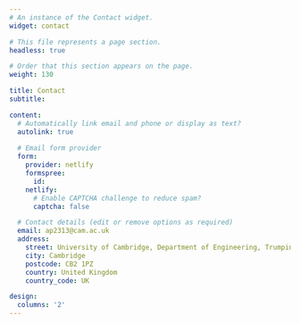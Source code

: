 ```yaml
---
# An instance of the Contact widget.
widget: contact

# This file represents a page section.
headless: true

# Order that this section appears on the page.
weight: 130

title: Contact
subtitle:

content:
  # Automatically link email and phone or display as text?
  autolink: true
  
  # Email form provider
  form:
    provider: netlify
    formspree:
      id:
    netlify:
      # Enable CAPTCHA challenge to reduce spam?
      captcha: false

  # Contact details (edit or remove options as required)
  email: ap2313@cam.ac.uk
  address:
    street: University of Cambridge, Department of Engineering, Trumpington Street
    city: Cambridge
    postcode: CB2 1PZ
    country: United Kingdom
    country_code: UK

design:
  columns: '2'
---
```

